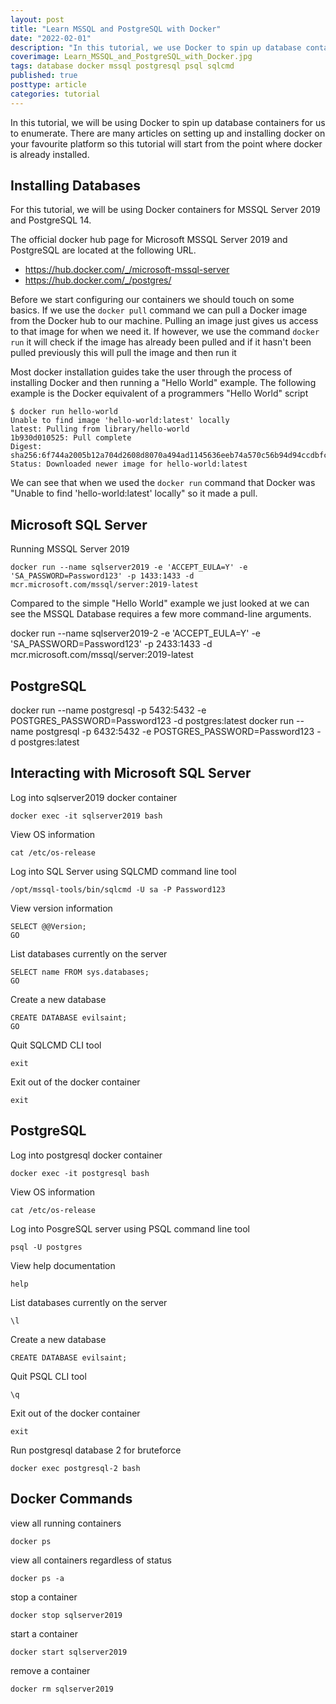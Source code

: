```yaml
---
layout: post
title: "Learn MSSQL and PostgreSQL with Docker"
date: "2022-02-01"
description: "In this tutorial, we use Docker to spin up database containers for us to practice our enumeration skills. At the end of this tutorial you will have run MSSQL Server 2019 from Microsoft and PostgreSQL inside docker container and enumerated them with `sqlcmd` and `psql` commands."
coverimage: Learn_MSSQL_and_PostgreSQL_with_Docker.jpg
tags: database docker mssql postgresql psql sqlcmd
published: true
posttype: article
categories: tutorial
---
```


In this tutorial, we will be using Docker to spin up database containers for us to enumerate. There are many articles on setting up and installing docker on your favourite platform so this tutorial will start from the point where docker is already installed. 

## Installing Databases

For this tutorial, we will be using Docker containers for MSSQL Server 2019 and PostgreSQL 14.

The official docker hub page for Microsoft MSSQL Server 2019 and PostgreSQL are located at the following URL. 

* https://hub.docker.com/_/microsoft-mssql-server
* https://hub.docker.com/_/postgres/

Before we start configuring our containers we should touch on some basics.  If we use the `docker pull` command we can pull a Docker image from the Docker hub to our machine. Pulling an image just gives us access to that image for when we need it. If however, we use the command `docker run` it will check if the image has already been pulled and if it hasn't been pulled previously this will pull the image and then run it

Most docker installation guides take the user through the process of installing Docker and then running a "Hello World" example. The following example is the Docker equivalent of a programmers "Hello World" script

```
$ docker run hello-world
Unable to find image 'hello-world:latest' locally
latest: Pulling from library/hello-world
1b930d010525: Pull complete 
Digest: sha256:6f744a2005b12a704d2608d8070a494ad1145636eeb74a570c56b94d94ccdbfc
Status: Downloaded newer image for hello-world:latest
```

We can see that when we used the `docker run` command that Docker was "Unable to find 'hello-world:latest' locally" so it made a pull. 

## Microsoft SQL Server

Running MSSQL Server 2019
```
docker run --name sqlserver2019 -e 'ACCEPT_EULA=Y' -e 'SA_PASSWORD=Password123' -p 1433:1433 -d mcr.microsoft.com/mssql/server:2019-latest
```

Compared to the simple "Hello World" example we just looked at we can see the MSSQL Database requires a few more command-line arguments. 


docker run --name sqlserver2019-2 -e 'ACCEPT_EULA=Y' -e 'SA_PASSWORD=Password123' -p 2433:1433 -d mcr.microsoft.com/mssql/server:2019-latest

## PostgreSQL


docker run --name postgresql -p 5432:5432 -e POSTGRES_PASSWORD=Password123 -d postgres:latest
docker run --name postgresql -p 6432:5432 -e POSTGRES_PASSWORD=Password123 -d postgres:latest


## Interacting with Microsoft SQL Server

Log into sqlserver2019 docker container
```
docker exec -it sqlserver2019 bash
```

View OS information
```
cat /etc/os-release
```

Log into SQL Server using SQLCMD command line tool
```
/opt/mssql-tools/bin/sqlcmd -U sa -P Password123
```

View version information
```
SELECT @@Version;
GO
```

List databases currently on the server
```
SELECT name FROM sys.databases;
GO
```

Create a new database
```
CREATE DATABASE evilsaint;
GO
```

Quit SQLCMD CLI tool
```
exit
```

Exit out of the docker container
```
exit
```

## PostgreSQL

Log into postgresql docker container
```
docker exec -it postgresql bash
```

View OS information
```
cat /etc/os-release
```

Log into PosgreSQL server using PSQL command line tool
```
psql -U postgres
```

View help documentation
```
help
```

List databases currently on the server
```
\l
```

Create a new database
```
CREATE DATABASE evilsaint;
```

Quit PSQL CLI tool
```
\q
```

Exit out of the docker container
```
exit
```

Run postgresql database 2 for bruteforce
```
docker exec postgresql-2 bash
```



## Docker Commands

view all running containers
```
docker ps
```

view all containers regardless of status
```
docker ps -a
```

stop a container
```
docker stop sqlserver2019
```

start a container
```
docker start sqlserver2019
```

remove a container
```
docker rm sqlserver2019
```